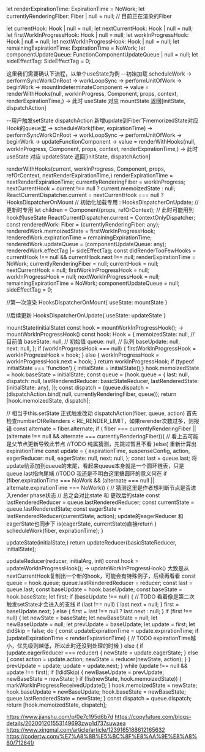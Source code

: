 let renderExpirationTime: ExpirationTime = NoWork;
let currentlyRenderingFiber: Fiber | null = null; // 目前正在渲染的Fiber

let currentHook: Hook | null = null;
let nextCurrentHook: Hook | null = null;
let firstWorkInProgressHook: Hook | null = null;
let workInProgressHook: Hook | null = null;
let nextWorkInProgressHook: Hook | null = null;
let remainingExpirationTime: ExpirationTime = NoWork;
let componentUpdateQueue: FunctionComponentUpdateQueue | null = null;
let sideEffectTag: SideEffectTag = 0;


这里我们需要确认下流程，以单个useState为例
--初始加载
scheduleWork -> performSyncWorkOnRoot -> workLoopSync -> performUnitOfWork -> beginWork -> mountIndeterminateComponent
-> value = renderWithHooks(null, workInProgress, Component, props, context, renderExpirationTime,)
-> 此时 useState 对应 mountState 返回[initState, dispatchAction]

--用户触发setState
dispatchAction 新增update到Fiber下memorizedState对应Hook的queue里
-> scheduleWork(fiber, expirationTime) -> performSyncWorkOnRoot -> workLoopSync -> performUnitOfWork -> beginWork -> updateFunctionComponent
-> value = renderWithHooks(null, workInProgress, Component, props, context, renderExpirationTime,)
-> 此时 useState 对应 updateState 返回[initState, dispatchAction]



renderWithHooks(current, workInProgress, Component, props, refOrContext, nextRenderExpirationTime,)
  renderExpirationTime = nextRenderExpirationTime;
  currentlyRenderingFiber = workInProgress;
  nextCurrentHook = current !== null ? current.memoizedState : null;
  ReactCurrentDispatcher.current =
      nextCurrentHook === null
        ? HooksDispatcherOnMount // 初始化加载专用
        : HooksDispatcherOnUpdate; // 更新时专用
  let children = Component(props, refOrContext); // 此时可能用到hook的useState
  ReactCurrentDispatcher.current = ContextOnlyDispatcher;
  const renderedWork: Fiber = (currentlyRenderingFiber: any);
  renderedWork.memoizedState = firstWorkInProgressHook;
  renderedWork.expirationTime = remainingExpirationTime;
  renderedWork.updateQueue = (componentUpdateQueue: any);
  renderedWork.effectTag |= sideEffectTag;
  const didRenderTooFewHooks =
  currentHook !== null && currentHook.next !== null;
  renderExpirationTime = NoWork;
  currentlyRenderingFiber = null;
  currentHook = null;
  nextCurrentHook = null;
  firstWorkInProgressHook = null;
  workInProgressHook = null;
  nextWorkInProgressHook = null;
  remainingExpirationTime = NoWork;
  componentUpdateQueue = null;
  sideEffectTag = 0;

//第一次渲染
HooksDispatcherOnMount{
  useState: mountState
}

//后续更新
HooksDispatcherOnUpdate{
  useState: updateState
}

mountState(initialState)
  const hook = mountWorkInProgressHook();
    -> mountWorkInProgressHook()
      const hook: Hook = {
        memoizedState: null,  // 目前值
        baseState: null,      // 初始值
        queue: null,          // 队列
        baseUpdate: null,     
        next: null,
      };
      if (workInProgressHook === null) {
        firstWorkInProgressHook = workInProgressHook = hook;
      } else {
        workInProgressHook = workInProgressHook.next = hook;
      }
      return workInProgressHook;
  if (typeof initialState === 'function') { initialState = initialState();}
  hook.memoizedState = hook.baseState = initialState;
  const queue = (hook.queue = {
    last: null,
    dispatch: null,
    lastRenderedReducer: basicStateReducer,
    lastRenderedState: (initialState: any),
  });
  const dispatch = (queue.dispatch = (dispatchAction.bind( null, currentlyRenderingFiber, queue));
  return [hook.memoizedState, dispatch];

// 相当于this.setState 正式触发改动
dispatchAction(fiber, queue, action)
  首先检查numberOfReRenders < RE_RENDER_LIMIT，如果rerender次数过多，则报错
  const alternate = fiber.alternate;
  if ( fiber === currentlyRenderingFiber || (alternate !== null && alternate === currentlyRenderingFiber)){
    // 看上去可能是父节点更新导致此节点
    //TODO 纯属猜测，先跳过暂且不看
  }else{
    重新计算出expirationTime
    const update = {
      expirationTime,
      suspenseConfig,
      action,
      eagerReducer: null,
      eagerState: null,
      next: null,
    };
    const last = queue.last;
    将update给添加到queue的末尾，看起来queue本身就是一个圆环链表，只是queue.last指向尾端 //TODO 我还是不明白这里搞圆环的意义何在
    if (fiber.expirationTime === NoWork && (alternate === null || alternate.expirationTime === NoWork)) {
      // 猜测这里是作者想判断节点是否进入render phase状态
      // 总之会对比state 和 更改后的state
      const lastRenderedReducer = queue.lastRenderedReducer;
      const currentState = queue.lastRenderedState;
      const eagerState = lastRenderedReducer(currentState, action);
      update的eagerReducer 和 eagerState也同步下
      is(eagerState, currentState)直接return
    }
    scheduleWork(fiber, expirationTime);
  }


updateState(initialState,)
  return updateReducer(basicStateReducer, initialState);

updateReducer(reducer, initialArg, init)
  const hook = updateWorkInProgressHook();
    -> updateWorkInProgressHook()
      大致是从nextCurrentHook复制出一个新的hook，可能会有特殊例子，后续再看看
  const queue = hook.queue;
  queue.lastRenderedReducer = reducer;
  const last = queue.last;
  const baseUpdate = hook.baseUpdate;
  const baseState = hook.baseState;
  let first;
  if (baseUpdate !== null) {
    // TODO 看着像是第二次触发setState才会进入的支线
    if (last !== null) {
      last.next = null;
    }
    first = baseUpdate.next;
  } else {
    first = last !== null ? last.next : null;
  }
  if (first !== null) {
    let newState = baseState;
    let newBaseState = null;
    let newBaseUpdate = null;
    let prevUpdate = baseUpdate;
    let update = first;
    let didSkip = false;
    do {
      const updateExpirationTime = update.expirationTime;
      if (updateExpirationTime < renderExpirationTime) {
        // TODO expirationTime越小，优先级则越低，所以此时还没到处理的时候
      } else {
        if (update.eagerReducer === reducer) {
          newState = update.eagerState;
        } else {
          const action = update.action;
          newState = reducer(newState, action);
        }
      }
      prevUpdate = update;
      update = update.next;
    } while (update !== null && update !== first);
    if (!didSkip) {
      newBaseUpdate = prevUpdate;
      newBaseState = newState;
    }
    if (!is(newState, hook.memoizedState)) {
      markWorkInProgressReceivedUpdate();
    }
    hook.memoizedState = newState;
    hook.baseUpdate = newBaseUpdate;
    hook.baseState = newBaseState;
    queue.lastRenderedState = newState;
  }
  const dispatch = queue.dispatch;
  return [hook.memoizedState, dispatch];



https://www.jianshu.com/p/0e7c195d6b7d
https://copyfuture.com/blogs-details/202001201553149693zwp1d737suwaea
https://www.xingmal.com/article/article/1239165188612165632
https://codertw.com/%E7%A8%8B%E5%BC%8F%E8%AA%9E%E8%A8%80/712641/
